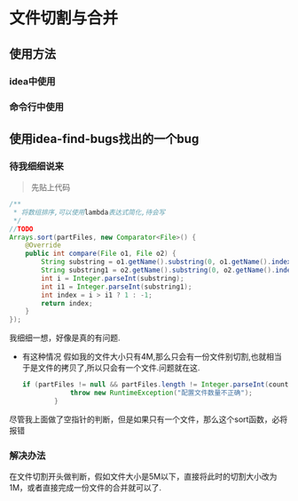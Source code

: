 # 文件切割与合并

## 使用方法
### idea中使用
### 命令行中使用
## 使用idea-find-bugs找出的一个bug
### 待我细细说来
> 先贴上代码
```java
/**
 * 将数组排序,可以使用lambda表达式简化,待会写
 */
//TODO
Arrays.sort(partFiles, new Comparator<File>() {
    @Override
    public int compare(File o1, File o2) {
        String substring = o1.getName().substring(0, o1.getName().indexOf("."));
        String substring1 = o2.getName().substring(0, o2.getName().indexOf("."));
        int i = Integer.parseInt(substring);
        int i1 = Integer.parseInt(substring1);
        int index = i > i1 ? 1 : -1;
        return index;
    }
});
```
我细细一想，好像是真的有问题.
* 有这种情况
假如我的文件大小只有4M,那么只会有一份文件别切割,也就相当于是文件的拷贝了,所以只会有一个文件.问题就在这.
    ```java
    if (partFiles != null && partFiles.length != Integer.parseInt(count)) {
                throw new RuntimeException("配置文件数量不正确");
            }
    ```
尽管我上面做了空指针的判断，但是如果只有一个文件，那么这个sort函数，必将报错
### 解决办法
在文件切割开头做判断，假如文件大小是5M以下，直接将此时的切割大小改为1M，或者直接完成一份文件的合并就可以了.


